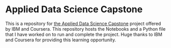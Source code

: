 # Applied Data Science Capstone
This is a repository for [the Applied Data Science Capstone](https://www.coursera.org/learn/applied-data-science-capstone) project offered by IBM and Coursera. This repository hosts the Notebooks and a Python file that I have worked on to run and complete the project. Huge thanks to IBM and Coursera for providing this learning opportunity.
